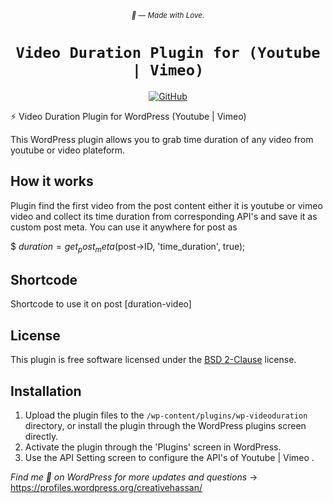 <div align="center">

  <small><p><em><g-emoji class="g-emoji" alias="dart" fallback-src="https://assets-cdn.github.com/images/icons/emoji/unicode/1f3af.png" title=":dart:">🎯</g-emoji> — Made with Love.</em></p></small>


  <h1><code>Video Duration Plugin for (Youtube | Vimeo)</code></h1>

[![GitHub](https://img.shields.io/wordpress/v/akismet.svg?colorA=D14543&colorB=21759B&maxAge=2592000&style=flat&label=WordPress)](https://github.com/creativehassan/wp-videoduration)

</div>
⚡️ Video Duration Plugin for WordPress (Youtube | Vimeo)

This WordPress plugin allows you to grab time duration of any video from youtube or video plateform.

## How it works ##
Plugin find the first video from the post content either it is youtube or vimeo video and collect its time duration from corresponding API's and save it as custom post meta. You can use it anywhere for post as 

$ $duration = get_post_meta($post->ID, 'time_duration', true);

## Shortcode ##
Shortcode to use it on post [duration-video]


## License ##

This plugin is free software licensed under the [BSD 2-Clause](http://www.opensource.org/licenses/bsd-license.php) license.

## Installation ##

1. Upload the plugin files to the `/wp-content/plugins/wp-videoduration` directory, or install the plugin through the WordPress plugins screen directly.
1. Activate the plugin through the 'Plugins' screen in WordPress.
1. Use the API Setting screen to configure the API's of Youtube | Vimeo .

_Find me 👋 on WordPress for more updates and questions_ → https://profiles.wordpress.org/creativehassan/